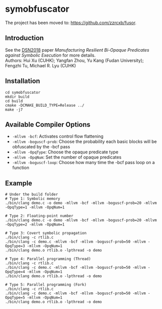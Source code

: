 # symobfuscator
The project has been moved to: https://github.com/zzrcxb/fusor. 

## Introduction
See the [DSN2018](https://dsn2018.uni.lu/main-track-accepted-papers/) paper *Manufacturing Resilient Bi-Opaque Predicates against Symbolic Execution* for more details.  
Authors: Hui Xu (CUHK); Yangfan Zhou, Yu Kang (Fudan University); Fengzhi Tu, Michael R. Lyu (CUHK)
## Installation
```
cd symobfuscator
mkdir build
cd build
cmake -DCMAKE_BUILD_TYPE=Release ../
make -j7
```
## Available Compiler Options
- `-mllvm -bcf`: Activates control flow flattening
- `-mllvm -boguscf-prob`: Choose the probability each basic blocks will be obfuscated by the -bcf pass
- `-mllvm -OpqType`: Choose the opaque predicate type
- `-mllvm -OpqNum`: Set the number of opaque predicates
- `-mllvm -boguscf-loop`: Choose how many time the -bcf pass loop on a function

## Example
```
# Under the build folder
# Type 1: Symbolic memory
./bin/clang demo.c -o demo -mllvm -bcf -mllvm -boguscf-prob=20 -mllvm -OpqType=1 -mllvm -OpqNum=1

# Type 2: Floating-point number
./bin/clang demo.c -o demo -mllvm -bcf -mllvm -boguscf-prob=20 -mllvm -OpqType=2 -mllvm -OpqNum=1

# Type 3: Covert symbolic propagation
./bin/clang -c rtlib.c
./bin/clang -c demo.c -mllvm -bcf -mllvm -boguscf-prob=50 -mllvm -OpqType=3 -mllvm -OpqNum=1
./bin/clang demo.o rtlib.o -lpthread -o demo

# Type 4: Parallel programming (Thread)
./bin/clang -c rtlib.c
./bin/clang -c demo.c -mllvm -bcf -mllvm -boguscf-prob=50 -mllvm -OpqType=4 -mllvm -OpqNum=1
./bin/clang demo.o rtlib.o -lpthread -o demo

# Type 5: Parallel programming (Fork)
./bin/clang -c rtlib.c
./bin/clang -c demo.c -mllvm -bcf -mllvm -boguscf-prob=50 -mllvm -OpqType=5 -mllvm -OpqNum=1
./bin/clang demo.o rtlib.o -lpthread -o demo
```

